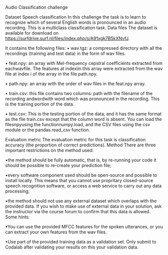 Audio Classification challenge

Dataset
Speech classification
In this challenge the task is to learn to recognize which of several English words
is pronounced in an audio recording. This is a multiclass classification task.
Data files
The dataset is available for download on https://surfdrive.surf.nl/files/index.php/s/A91xgk7B5kXNvfJ. 

It contains the following files:
• wav.tgz: a compressed directory with all the recordings (training and test
data) in the form of wav files.

• feat.npy: an array with Mel-frequency cepstral coefficients extracted from
eachwavfile. The features at indexiin this array were extracted from
the wav file at index i of the array in the file path.npy.

• path.npy: an array with the order of wav files in the feat.npy array.

• train.csv: this file contains two columns: path with the filename of the
recording andwordwith word which was pronounced in the recording.
This is the training portion of the data.

• test.csv: This is the testing portion of the data, and it has the same
format as the file train.csv except that the column word is absent.
You can load the filesnpyusing the functionnumpy.load, and the CSV files
using the csv module or the pandas.read_csv function.

Evaluation metric
The evaluation metric for this task is classification accuracy (the proportion of
correct predictions).
Method
There are three important restrictions on the method used:

•the method should be fully automatic, that is, by re-running your code it
should be possible to re-create your prediction file;

•every software component used should be open-source and possible to
install locally. This means that you cannot use propritary closed-source
speech recognition software, or access a web service to carry out any data
processing;

•the method should not use any external dataset which overlaps with the
provided data. If you wish to make use of external data in your solution,
ask the instructor via the course forum to confirm that this data is allowed.
Some hints:

•You can use the provided MFCC features for the spoken utterances, or
you can extract your own features from the wav files.

•Use part of the provided training data as a validation set. Only submit to
Codalab after validating your results on this your validation data.
